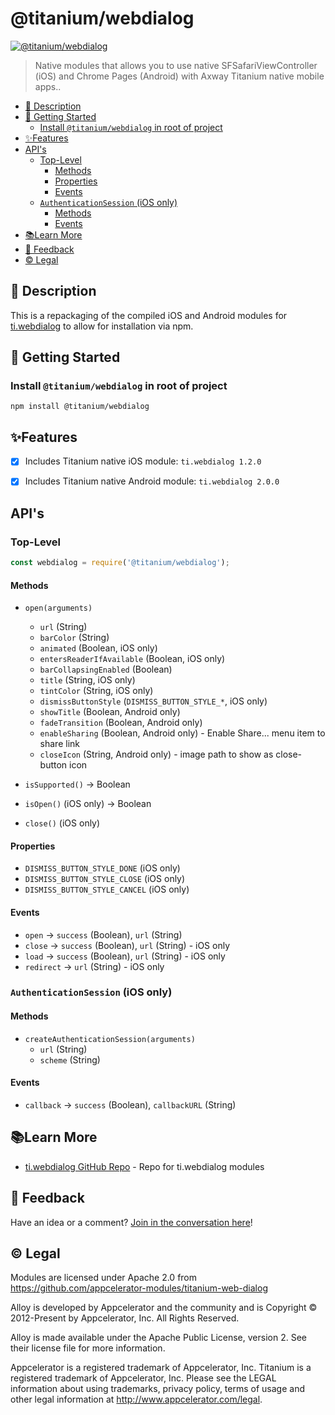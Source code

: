 # @titanium/webdialog

[![@titanium/webdialog](https://img.shields.io/npm/v/@titanium/webdialog.png)](https://www.npmjs.com/package/@titanium/webdialog)


> Native modules that allows you to use native SFSafariViewController (iOS) and Chrome Pages (Android) with Axway Titanium native mobile apps..

* [📝 Description](#-description)
* [🚀 Getting Started](#-getting-started)
  * [Install `@titanium/webdialog` in root of project](#install-titaniumwebdialog-in-root-of-project)
* [✨Features](#features)
* [API's](#apis)
  * [Top-Level](#top-level)
    * [Methods](#methods)
    * [Properties](#properties)
    * [Events](#events)
  * [`AuthenticationSession` (iOS only)](#authenticationsession-ios-only)
    * [Methods](#methods-1)
    * [Events](#events-1)
* [📚Learn More](#learn-more)
* [📣 Feedback](#-feedback)
* [©️ Legal](#️-legal)


## 📝 Description

This is a repackaging of the compiled iOS and Android modules for [ti.webdialog](https://github.com/appcelerator-modules/titanium-web-dialog) to allow for installation via npm.

## 🚀 Getting Started

### Install `@titanium/webdialog` in root of project

```
npm install @titanium/webdialog
```

## ✨Features

* [x] Includes Titanium native iOS module: `ti.webdialog 1.2.0`
* [x] Includes Titanium native Android module: `ti.webdialog 2.0.0`


## API's

### Top-Level

```javascript
const webdialog = require('@titanium/webdialog');
```

#### Methods

* `open(arguments)`
    * `url` (String)
    * `barColor` (String)
    * `animated` (Boolean, iOS only)
    * `entersReaderIfAvailable` (Boolean, iOS only)
    * `barCollapsingEnabled` (Boolean)
    * `title` (String, iOS only)
    * `tintColor` (String, iOS only)
    * `dismissButtonStyle` (`DISMISS_BUTTON_STYLE_*`, iOS only)
    * `showTitle` (Boolean, Android only)
    * `fadeTransition` (Boolean, Android only)
    * `enableSharing` (Boolean, Android only) - Enable Share... menu item to share link
    * `closeIcon` (String, Android only) - image path to show as close-button icon
  
* `isSupported()` -> Boolean
* `isOpen()` (iOS only) -> Boolean
* `close()` (iOS only)

#### Properties

* `DISMISS_BUTTON_STYLE_DONE` (iOS only)
* `DISMISS_BUTTON_STYLE_CLOSE` (iOS only)
* `DISMISS_BUTTON_STYLE_CANCEL` (iOS only)

#### Events

* `open` -> `success` (Boolean), `url` (String)
* `close` -> `success` (Boolean), `url` (String) - iOS only
* `load` -> `success` (Boolean), `url` (String) - iOS only
* `redirect` -> `url` (String) - iOS only

### `AuthenticationSession` (iOS only)

#### Methods

* `createAuthenticationSession(arguments)`
    * `url` (String)
    * `scheme` (String) 

#### Events

* `callback` -> `success` (Boolean), `callbackURL` (String)



## 📚Learn More

- [ti.webdialog GitHub Repo](https://github.com/appcelerator-modules/titanium-web-dialog) - Repo for ti.webdialog modules


## 📣 Feedback

Have an idea or a comment?  [Join in the conversation here](https://github.com/brentonhouse/titanium-webdialog/issues)! 

## ©️ Legal

Modules are licensed under Apache 2.0 from https://github.com/appcelerator-modules/titanium-web-dialog

Alloy is developed by Appcelerator and the community and is Copyright © 2012-Present by Appcelerator, Inc. All Rights Reserved.

Alloy is made available under the Apache Public License, version 2. See their license file for more information.

Appcelerator is a registered trademark of Appcelerator, Inc. Titanium is a registered trademark of Appcelerator, Inc. Please see the LEGAL information about using trademarks, privacy policy, terms of usage and other legal information at http://www.appcelerator.com/legal.
